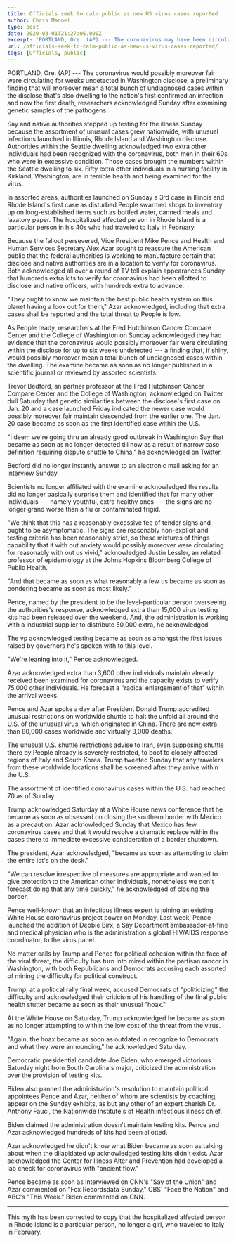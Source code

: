 ```yaml
---
title: Officials seek to calm public as new US virus cases reported
author: Chris Manoel
type: post
date: 2020-03-01T21:27:06.000Z
excerpt: 'PORTLAND, Ore. (AP) --- The coronavirus may have been circulating for weeks undetected in Washington state, a preliminary finding that could mean hundreds of undiagnosed cases in the state that''s also home to the nation''s first confirmed infection and now the first death, researchers said Sunday after analyzing genetic samples of the pathogens.State and local&hellip;'
url: /officials-seek-to-calm-public-as-new-us-virus-cases-reported/
tags: [Officials, public]
---
```


PORTLAND, Ore. (AP) --- The coronavirus would possibly moreover fair were circulating for weeks undetected in Washington disclose, a preliminary finding that will moreover mean a total bunch of undiagnosed cases within the disclose that's also dwelling to the nation's first confirmed an infection and now the first death, researchers acknowledged Sunday after examining genetic samples of the pathogens.

Say and native authorities stepped up testing for the illness Sunday because the assortment of unusual cases grew nationwide, with unusual infections launched in Illinois, Rhode Island and Washington disclose. Authorities within the Seattle dwelling acknowledged two extra other individuals had been recognized with the coronavirus, both men in their 60s who were in excessive condition. Those cases brought the numbers within the Seattle dwelling to six. Fifty extra other individuals in a nursing facility in Kirkland, Washington, are in terrible health and being examined for the virus.

In assorted areas, authorities launched on Sunday a 3rd case in Illinois and Rhode Island's first case as disturbed People swarmed shops to inventory up on long-established items such as bottled water, canned meals and lavatory paper. The hospitalized affected person in Rhode Island is a particular person in his 40s who had traveled to Italy in February.

Because the fallout persevered, Vice President Mike Pence and Health and Human Services Secretary Alex Azar sought to reassure the American public that the federal authorities is working to manufacture certain that disclose and native authorities are in a location to verify for coronavirus. Both acknowledged all over a round of TV tell explain appearances Sunday that hundreds extra kits to verify for coronavirus had been allotted to disclose and native officers, with hundreds extra to advance.

"They ought to know we maintain the best public health system on this planet having a look out for them," Azar acknowledged, including that extra cases shall be reported and the total threat to People is low.

As People ready, researchers at the Fred Hutchinson Cancer Compare Center and the College of Washington on Sunday acknowledged they had evidence that the coronavirus would possibly moreover fair were circulating within the disclose for up to six weeks undetected --- a finding that, if shiny, would possibly moreover mean a total bunch of undiagnosed cases within the dwelling. The examine became as soon as no longer published in a scientific journal or reviewed by assorted scientists.

Trevor Bedford, an partner professor at the Fred Hutchinson Cancer Compare Center and the College of Washington, acknowledged on Twitter dull Saturday that genetic similarities between the disclose's first case on Jan. 20 and a case launched Friday indicated the newer case would possibly moreover fair maintain descended from the earlier one. The Jan. 20 case became as soon as the first identified case within the U.S.

"I deem we're going thru an already good outbreak in Washington Say that became as soon as no longer detected till now as a result of narrow case definition requiring dispute shuttle to China," he acknowledged on Twitter.

Bedford did no longer instantly answer to an electronic mail asking for an interview Sunday.

Scientists no longer affiliated with the examine acknowledged the results did no longer basically surprise them and identified that for many other individuals --- namely youthful, extra healthy ones --- the signs are no longer grand worse than a flu or contaminated frigid.

"We think that this has a reasonably excessive fee of tender signs and ought to be asymptomatic. The signs are reasonably non-explicit and testing criteria has been reasonably strict, so these mixtures of things capability that it with out anxiety would possibly moreover were circulating for reasonably with out us vivid," acknowledged Justin Lessler, an related professor of epidemiology at the Johns Hopkins Bloomberg College of Public Health.

"And that became as soon as what reasonably a few us became as soon as pondering became as soon as most likely."

Pence, named by the president to be the level-particular person overseeing the authorities's response, acknowledged extra than 15,000 virus testing kits had been released over the weekend. And, the administration is working with a industrial supplier to distribute 50,000 extra, he acknowledged.

The vp acknowledged testing became as soon as amongst the first issues raised by governors he's spoken with to this level.

"We're leaning into it," Pence acknowledged.

Azar acknowledged extra than 3,600 other individuals maintain already received been examined for coronavirus and the capacity exists to verify 75,000 other individuals. He forecast a "radical enlargement of that" within the arrival weeks.

Pence and Azar spoke a day after President Donald Trump accredited unusual restrictions on worldwide shuttle to halt the unfold all around the U.S. of the unusual virus, which originated in China. There are now extra than 80,000 cases worldwide and virtually 3,000 deaths.

The unusual U.S. shuttle restrictions advise to Iran, even supposing shuttle there by People already is severely restricted, to boot to closely affected regions of Italy and South Korea. Trump tweeted Sunday that any travelers from these worldwide locations shall be screened after they arrive within the U.S.

The assortment of identified coronavirus cases within the U.S. had reached 70 as of Sunday.

Trump acknowledged Saturday at a White House news conference that he became as soon as obsessed on closing the southern border with Mexico as a precaution. Azar acknowledged Sunday that Mexico has few coronavirus cases and that it would resolve a dramatic replace within the cases there to immediate excessive consideration of a border shutdown.

The president, Azar acknowledged, "became as soon as attempting to claim the entire lot's on the desk."

"We can resolve irrespective of measures are appropriate and wanted to give protection to the American other individuals, nonetheless we don't forecast doing that any time quickly," he acknowledged of closing the border.

Pence well-known that an infectious illness expert is joining an existing White House coronavirus project power on Monday. Last week, Pence launched the addition of Debbie Birx, a Say Department ambassador-at-fine and medical physician who is the administration's global HIV/AIDS response coordinator, to the virus panel.

No matter calls by Trump and Pence for political cohesion within the face of the viral threat, the difficulty has turn into mired within the partisan rancor in Washington, with both Republicans and Democrats accusing each assorted of mining the difficulty for political construct.

Trump, at a political rally final week, accused Democrats of "politicizing" the difficulty and acknowledged their criticism of his handling of the final public health stutter became as soon as their unusual "hoax."

At the White House on Saturday, Trump acknowledged he became as soon as no longer attempting to within the low cost of the threat from the virus.

"Again, the hoax became as soon as outdated in recognize to Democrats and what they were announcing," he acknowledged Saturday.

Democratic presidential candidate Joe Biden, who emerged victorious Saturday night from South Carolina's major, criticized the administration over the provision of testing kits.

Biden also panned the administration's resolution to maintain political appointees Pence and Azar, neither of whom are scientists by coaching, appear on the Sunday exhibits, as but any other of an expert cherish Dr. Anthony Fauci, the Nationwide Institute's of Health infectious illness chief.

Biden claimed the administration doesn't maintain testing kits. Pence and Azar acknowledged hundreds of kits had been allotted.

Azar acknowledged he didn't know what Biden became as soon as talking about when the dilapidated vp acknowledged testing kits didn't exist. Azar acknowledged the Center for Illness Alter and Prevention had developed a lab check for coronavirus with "ancient flow."

Pence became as soon as interviewed on CNN's "Say of the Union" and Azar commented on "Fox Recordsdata Sunday," CBS' "Face the Nation" and ABC's "This Week." Biden commented on CNN.

* * *

This myth has been corrected to copy that the hospitalized affected person in Rhode Island is a particular person, no longer a girl, who traveled to Italy in February.
